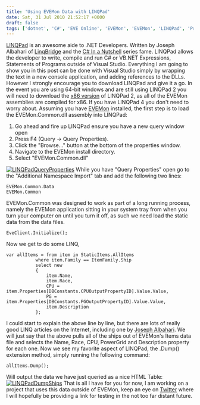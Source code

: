 ```yaml
---
title: 'Using EVEMon Data with LINQPad'
date: Sat, 31 Jul 2010 21:52:17 +0000
draft: false
tags: ['dotnet', 'C#', 'EVE Online', 'EVEMon', 'EVEMon', 'LINQPad', 'Programming', 'Programming', 'Visual Studio']
---
```


[LINQPad](http://www.linqpad.net) is an awesome aide to .NET Developers. Written by Joseph Albahari of [LinqBridge](http://www.albahari.com/nutshell/linqbridge.aspx) and the [C# In a Nutshell](http://www.albahari.com/nutshell) series fame. LINQPad allows the developer to write, compile and run C# or VB.NET Expressions, Statements of Programs outside of Visual Studio. Everything I am going to show you in this post can be done with Visual Studio simply by wrapping the text in a new console application, and adding references to the DLLs. However I strongly encourage you to download LINQPad and give it a go. In the event you are using 64-bit windows and are still using LINQPad 2 you will need to download the [x86 version](http://www.linqpad.net/Beta.aspx) of LINQPad 2, as all of the EVEMon assemblies are compiled for x86. If you have LINQPad 4 you don't need to worry about. Assuming you have [EVEMon](https://evemondevteam.github.io/evemon/) installed, the first step is to load the EVEMon.Common.dll assembly into LINQPad:

1.  Go ahead and fire up LINQPad ensure you have a new query window open
2.  Press F4 (Query -> Query Properties).
3.  Click the "Browse..." button at the bottom of the properties window.
4.  Navigate to the EVEMon install directory.
5.  Select "EVEMon.Common.dll"

[![](/img/archive/2010/07/LINQPadQueryProperties.png "LINQPadQueryProperties")](/img/archive/2010/07/LINQPadQueryProperties.png) While you have "Query Properties" open go to the "Additional Namespace Import" tab and add the following two lines:

```
EVEMon.Common.Data
EVEMon.Common
```

EVEMon.Common was designed to work as part of a long running process, namely the EVEMon application sitting in your system tray from when you turn your computer on until you turn it off, as such we need load the static data from the data files.

```
EveClient.Initialize();
```

Now we get to do some LINQ,

```
var allItems = from item in StaticItems.AllItems
	       where item.Family == ItemFamily.Ship
	       select new
	       {
	           item.Name,
	           item.Race,
	           CPU = item.Properties[DBConstants.CPUOutputPropertyID].Value.Value,
	           PG = item.Properties[DBConstants.PGOutputPropertyID].Value.Value,
	           item.Description
	       };
```

I could start to explain the above line by line, but there are lots of really good LINQ articles on the Internet, including one by [Joseph Albahari](http://www.linqpad.net/WhyLINQBeatsSQL.aspx). We will just say that the above pulls all of the ships out of EVEMon's Items data file and selects the Name, Race, CPU, PowerGrid and Description property for each one. Now we see my favorite aspect of LINQPad, the .Dump() extension method, simply running the following command:

```
allItems.Dump();
```

Will output the data we have just queried as a nice HTML Table: [![](/img/archive/2010/07/LINQPadDumpShips.png "LINQPadDumpShips")](/img/archive/2010/07/LINQPadDumpShips.png) That is all I have for you for now, I am working on a project that uses this data outside of EVEMon, keep an eye on [Twitter](https://twitter.com/richardslater) where I will hopefully be providing a link for testing in the not too far distant future.